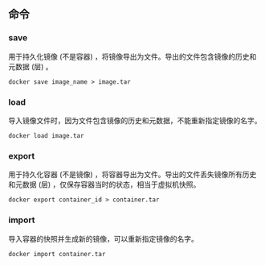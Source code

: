 ## 命令

### save
用于持久化镜像 (不是容器) ，将镜像导出为文件。导出的文件包含镜像的历史和元数据 (层) 。
```
docker save image_name > image.tar
```

### load
导入镜像文件时，因为文件包含镜像的历史和元数据，不能重新指定镜像的名字。
```
docker load image.tar
```

### export
用于持久化容器 (不是镜像) ，将容器导出为文件。导出的文件丢失镜像所有历史和元数据 (层) ，仅保存容器当时的状态，相当于虚拟机快照。
```
docker export container_id > container.tar
```

### import
导入容器的快照并生成新的镜像，可以重新指定镜像的名字。
```
docker import container.tar
```
